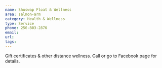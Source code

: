 ```yaml
---
name: Shuswap Float & Wellness
area: salmon-arm
category: Health & Wellness
type: Service
phone: 250-803-2876
email: 
url: 
tags:
---
```


Gift certificates & other distance wellness. Call or go to Facebook page for details.